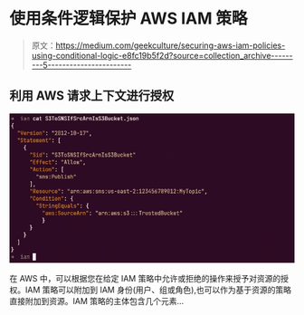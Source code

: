 # 使用条件逻辑保护 AWS IAM 策略

> 原文：<https://medium.com/geekculture/securing-aws-iam-policies-using-conditional-logic-e8fc19b5f2d?source=collection_archive---------5----------------------->

## 利用 AWS 请求上下文进行授权

![](img/38c73db656395087fac5f8a3976a56b5.png)

在 AWS 中，可以根据您在给定 IAM 策略中允许或拒绝的操作来授予对资源的授权。IAM 策略可以附加到 IAM 身份(用户、组或角色),也可以作为基于资源的策略直接附加到资源。IAM 策略的主体包含几个元素…